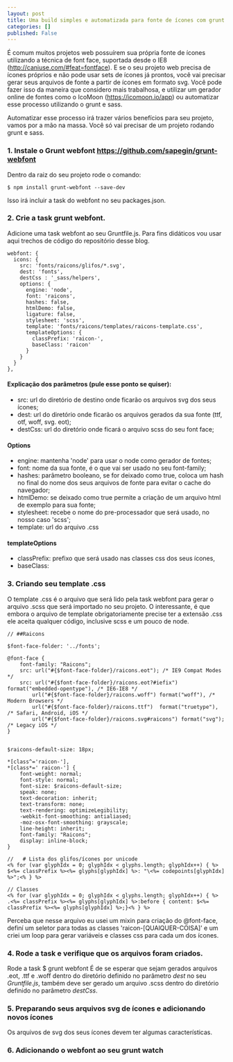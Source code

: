 ```yaml
---
layout: post
title: Uma build simples e automatizada para fonte de ícones com grunt e sass.
categories: []
published: False
---
```


É comum muitos projetos web possuírem sua própria fonte de ícones utilizando a técnica de font face, suportada desde o IE8 (http://caniuse.com/#feat=fontface). 
E se o seu projeto web precisa de ícones próprios e não pode usar sets de ícones já prontos, você vai precisar gerar seus arquivos de fonte a partir de ícones em formato svg.
Você pode fazer isso da maneira que considero mais trabalhosa, e utilizar um gerador online de fontes como o IcoMoon (https://icomoon.io/app) ou automatizar esse processo utilizando o grunt e sass.

Automatizar esse processo irá trazer vários benefícios para seu projeto, vamos por a mão na massa. Você só vai precisar de um projeto rodando grunt e sass.

### 1. Instale o Grunt webfont https://github.com/sapegin/grunt-webfont
Dentro da raiz do seu projeto rode o comando:

	$ npm install grunt-webfont --save-dev

Isso irá incluir a task do webfont no seu packages.json.

### 2. Crie a task grunt webfont.
Adicione uma task webfont ao seu Gruntfile.js. Para fins didáticos vou usar aqui trechos de código do repositório desse blog.

	webfont: {
      icons: {
        src: 'fonts/raicons/glifos/*.svg',
        dest: 'fonts',
        destCss : '_sass/helpers',
        options: {
          engine: 'node',
          font: 'raicons',
          hashes: false,
          htmlDemo: false,
          ligature: false,
          stylesheet: 'scss',
          template: 'fonts/raicons/templates/raicons-template.css',
          templateOptions: {
            classPrefix: 'raicon-',
            baseClass: 'raicon'
          }
        }
      }
    },


#### Explicação dos parâmetros (pule esse ponto se quiser):

* src: url do diretório de destino onde ficarão os arquivos svg dos seus ícones;
* dest: url do diretório onde ficarão os arquivos gerados da sua fonte (ttf, otf, woff, svg. eot);
* destCss: url do diretório onde ficará o arquivo scss	do seu font face;

#### Options 
* engine: mantenha 'node' para usar o node como gerador de fontes;
* font: nome da sua fonte, é o que vai ser usado no seu font-family;
* hashes: parâmetro booleano, se for deixado como true, coloca um hash no final do nome dos seus arquivos de fonte para evitar o cache do navegador;
* htmlDemo: se deixado como true permite a criação de um arquivo html de exemplo para sua fonte;
* stylesheet: recebe o nome do pre-processador que será usado, no nosso caso 'scss';
* template: url do arquivo .css 

#### templateOptions
* classPrefix: prefixo que será usado nas classes css dos seus ícones, 
* baseClass: 

### 3. Criando seu template .css
O template .css é o arquivo que será lido pela task webfont para gerar o arquivo .scss que será importado no seu projeto. O interessante, é que embora o arquivo de template obrigatoriamente precise ter a extensão .css ele aceita qualquer código, inclusive scss e um pouco de node.

	// ##Raicons

	$font-face-folder: '../fonts';

	@font-face {
	    font-family: "Raicons";
	    src: url("#{$font-face-folder}/raicons.eot"); /* IE9 Compat Modes */
	    src: url("#{$font-face-folder}/raicons.eot?#iefix") format("embedded-opentype"), /* IE6-IE8 */
	        url("#{$font-face-folder}/raicons.woff") format("woff"), /* Modern Browsers */
	        url("#{$font-face-folder}/raicons.ttf")  format("truetype"), /* Safari, Android, iOS */
	        url("#{$font-face-folder}/raicons.svg#raicons") format("svg"); /* Legacy iOS */
	}


	$raicons-default-size: 18px;

	*[class^='raicon-'],
	*[class*=' raicon-'] {
	    font-weight: normal;
	    font-style: normal;
	    font-size: $raicons-default-size;
	    speak: none;
	    text-decoration: inherit;
	    text-transform: none;
	    text-rendering: optimizeLegibility;
	    -webkit-font-smoothing: antialiased;
	    -moz-osx-font-smoothing: grayscale;
	    line-height: inherit;
		font-family: "Raicons";
	    display: inline-block;	
	}

	//   # Lista dos glifos/ícones por unicode
	<% for (var glyphIdx = 0; glyphIdx < glyphs.length; glyphIdx++) { %>
	$<%= classPrefix %><%= glyphs[glyphIdx] %>: "\<%= codepoints[glyphIdx] %>";<% } %>

	// Classes 
	<% for (var glyphIdx = 0; glyphIdx < glyphs.length; glyphIdx++) { %>
	.<%= classPrefix %><%= glyphs[glyphIdx] %>:before { content: $<%= classPrefix %><%= glyphs[glyphIdx] %>;}<% } %>

Perceba que nesse arquivo eu usei um mixin para criação do @font-face, definí um seletor para todas as classes 'raicon-[QUAlQUER-COISA]' e um criei um loop para gerar variáveis e classes css para cada um dos ícones.

### 4. Rode a task e verifique que os arquivos foram criados.
Rode a task
	$ grunt webfont
É de se esperar que sejam gerados arquivos .eot, .ttf e .woff dentro do diretório definido no parâmetro *dest* no seu *Gruntfile.js*, também deve ser gerado um arquivo .scss dentro do diretório definido no parâmetro *destCss*.

### 5. Preparando seus arquivos svg de ícones e adicionando novos ícones
Os arquivos de svg dos seus ícones devem ter algumas características.

### 6. Adicionando o webfont ao seu grunt watch
